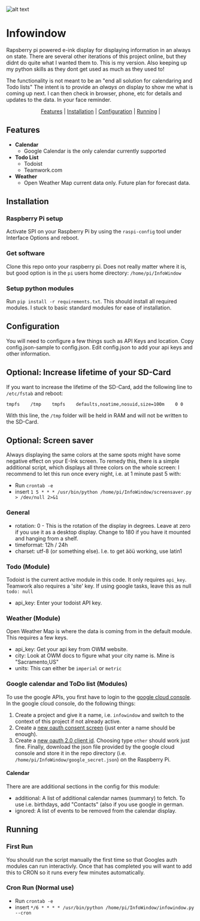 ![alt text](infowindow.jpg)


# Infowindow
Rapsberry pi powered e-ink display for displaying information in an always on state. There are several other iterations
of this project online, but they didnt do quite what I wanted them to. This is my version. Also keeping up my python
skills as they dont get used as much as they used to!

The functionality is not meant to be an "end all solution for calendaring and Todo lists" The intent is to provide an
*always  on* display to show me what is coming up next. I can then check in browser, phone, etc for details and updates
to the data. In your face reminder.
<div align="center">
  <a href="#features">Features</a> |
  <a href="#installation">Installation</a> | 
  <a href="#configuration">Configuration</a> | 
  <a href="#running">Running</a> | 
</div>

## Features
* **Calendar**
  * Google Calendar is the only calendar currently supported
* **Todo List**
  * Todoist
  * Teamwork.com
* **Weather**
  * Open Weather Map current data only. Future plan for forecast data.

## Installation
### Raspberry Pi setup
Activate SPI on your Raspberry Pi by using the `raspi-config` tool under Interface Options and reboot.

### Get software
Clone this repo onto your raspberry pi. Does not really matter where it is, but good option is in the `pi` users home
directory: `/home/pi/InfoWindow`

### Setup python modules
Run `pip install -r requirements.txt`. This should install all required modules. I stuck to basic standard modules for
ease of installation.

## Configuration
You will need to configure a few things such as API Keys and location. Copy config.json-sample to config.json. Edit
config.json to add your api keys and other information.

## Optional: Increase lifetime of your SD-Card
If you want to increase the lifetime of the SD-Card, add the following line to `/etc/fstab` and reboot: 

`tmpfs    /tmp    tmpfs    defaults,noatime,nosuid,size=100m    0 0`

With this line, the `/tmp` folder will be held in RAM and will not be written to the SD-Card.

## Optional: Screen saver 
Always displaying the same colors at the same spots might have some negative effect on your E-Ink screen. To remedy
this, there is a simple additional script, which displays all three colors on the whole screen: I recommend to let
this run once every night, i.e. at 1 minute past 5 with:
* Run `crontab -e`
* insert `1 5 * * * /usr/bin/python /home/pi/InfoWindow/screensaver.py > /dev/null 2>&1`

### General
* rotation: 0 - This is the rotation of the display in degrees. Leave at zero if you use it as a desktop display. Change
to 180 if you have it mounted and hanging from a shelf.
* timeformat: 12h / 24h
* charset: utf-8 (or something else). I.e. to get äöü working, use latin1

### Todo (Module)
Todoist is the current active module in this code. It only requires `api_key`. Teamwork also requires a 'site' key. If
using google tasks, leave this as null `todo: null`
* api_key: Enter your todoist API key.

### Weather (Module)
Open Weather Map is where the data is coming from in the default module. This requires a few keys.
* api_key: Get your api key from OWM website.
* city: Look at OWM docs to figure what your city name is. Mine is "Sacramento,US"
* units: This can either be `imperial` or `metric`

### Google calendar and ToDo list (Modules)
To use the google APIs, you first have to login to the [google cloud console](https://console.cloud.google.com/apis/).
In the google cloud console, do the following things:
1) Create a project and give it a name, i.e. `infowindow` and switch to the context of this project if not already
   active.
2) Create a [new oauth consent screen](https://console.cloud.google.com/apis/credentials/consent) (just enter a name
   should be enough).
3) Create a [new oauth 2.0 client id](https://console.cloud.google.com/apis/credentials). Choosing type `other` should
   work just fine. Finally, download the json file provided by the google cloud console and store it in the repo
   directory (i.e. `/home/pi/InfoWindow/google_secret.json`) on the Raspberry Pi.  

#### Calendar
There are are additional sections in the config for this module:
* additional: A list of additional calendar names (summary) to fetch. To use i.e. birthdays, add "Contacts" (also if
              you use google in german.
* ignored: A list of events to be removed from the calendar display.
        
## Running
### First Run
You should run the script manually the first time so that Googles auth modules can run interactivly. Once that has
completed you will want to add this to CRON so it runs every few minutes automatically.

### Cron Run (Normal use)
* Run `crontab -e`
* insert `*/6 * * * * /usr/bin/python /home/pi/InfoWindow/infowindow.py --cron` 

